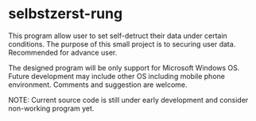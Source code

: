 selbstzerst-rung
================

This program allow user to set self-detruct their data under certain conditions. The purpose of this small project is to securing user data. Recommended for advance user.

The designed program will be only support for Microsoft Windows OS. Future development may include other OS including mobile phone environment. Comments and suggestion are welcome.

NOTE: Current source code is still under early development and consider non-working program yet.
